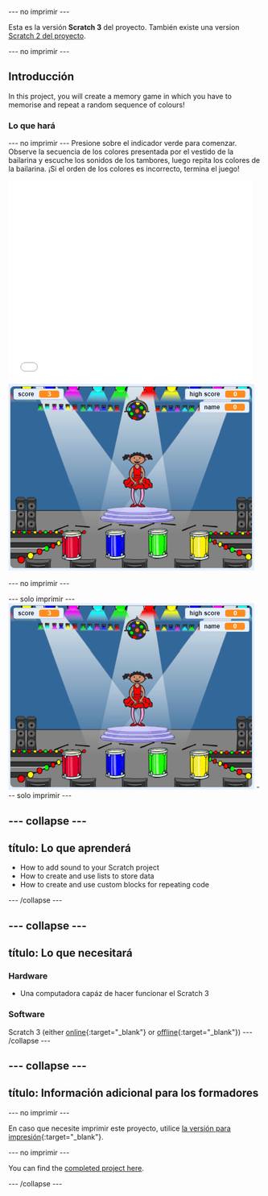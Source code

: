 \--- no imprimir \---

Esta es la versión **Scratch 3** del proyecto. También existe una version [Scratch 2 del proyecto](https://projects.raspberrypi.org/en/projects/memory-scratch2).

\--- no imprimir \---

## Introducción

In this project, you will create a memory game in which you have to memorise and repeat a random sequence of colours!

### Lo que hará

\--- no imprimir \--- Presione sobre el indicador verde para comenzar. Observe la secuencia de los colores presentada por el vestido de la bailarina y escuche los sonidos de los tambores, luego repita los colores de la bailarina. ¡Si el orden de los colores es incorrecto, termina el juego!

<div class="scratch-preview">
  <iframe allowtransparency="true" width="485" height="402" src="//scratch.mit.edu/projects/embed/284452634/?autostart=false" frameborder="0" allowfullscreen scrolling="no" mark="crwd-mark"></iframe> <img src="images/screenshot.png" />
</div>

\--- no imprimir \---

\--- solo imprimir \--- ![screenshot of finished game](images/screenshot.png) \--- solo imprimir \---

## \--- collapse \---

## título: Lo que aprenderá

+ How to add sound to your Scratch project
+ How to create and use lists to store data
+ How to create and use custom blocks for repeating code

\--- /collapse \---

## \--- collapse \---

## título: Lo que necesitará

### Hardware

+ Una computadora capáz de hacer funcionar el Scratch 3

### Software

Scratch 3 (either [online](https://rpf.io/scratchon){:target="_blank"} or [offline](https://rpf.io/scratchoff){:target="_blank"}) \--- /collapse \---

## \--- collapse \---

## título: Información adicional para los formadores

\--- no imprimir \---

En caso que necesite imprimir este proyecto, utilice [la versión para impresión](https://projects.raspberrypi.org/en/projects/memory/print){:target="_blank"}.

\--- no imprimir \---

You can find the [completed project here](http://rpf.io/p/en/memory-get).

\--- /collapse \---